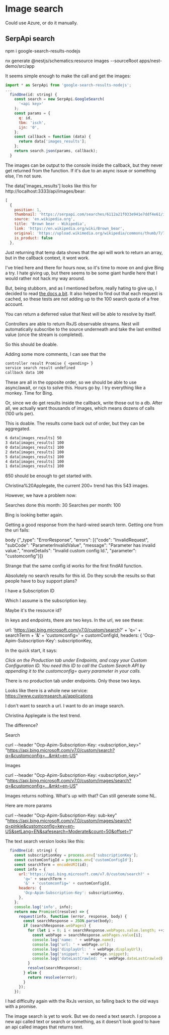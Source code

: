 # Image search

Could use Azure, or do it manually.

## SerpApi search

npm i google-search-results-nodejs

nx generate @nestjs/schematics:resource images --sourceRoot apps/nest-demo/src/app

It seems simple enough to make the call and get the images:

```js
import * as SerpApi from 'google-search-results-nodejs';
...
  findOne(id: string) {
    const search = new SerpApi.GoogleSearch(
      '<api key>'
    );
    const params = {
      q: id,
      tbm: 'isch',
      ijn: '0',
    };
    const callback = function (data) {
      return data['images_results'];
    };
    return search.json(params, callback);
  }
```

The images can be output to the console inside the callback, but they never get returned from the function.  If it's due to an async issue or something else, I'm not sure.

The data['images_results'] looks like this for http://localhost:3333/api/images/bear:

```js
[
  {
    position: 1,
    thumbnail: 'https://serpapi.com/searches/6112a21f033e941e7ddf4e61/images/130ccb38b0750b47e590445adc077483523c8ccb6450250d4919eb7484dd3fcb.jpeg',
    source: 'en.wikipedia.org',
    title: 'Brown bear - Wikipedia',
    link: 'https://en.wikipedia.org/wiki/Brown_bear',
    original: 'https://upload.wikimedia.org/wikipedia/commons/thumb/7/71/2010-kodiak-bear-1.jpg/1200px-2010-kodiak-bear-1.jpg',   
    is_product: false
  },
```

Just returning that temp data shows that the api will work to return an array, but in the callback context, it wont work.

I've tried here and there for hours now, so it's time to move on and give Bing a try.  I hate giving up, but there seems to be some giant hurdle here that I would rather not hack my way around.

But, being stubborn, and as I mentioned before, really hating to give up, I decided to read [the docs a bit](https://docs.nestjs.com/controllers#asynchronicity).  It also helped to find out that each request is cached, so these tests are not adding up to the 100 search quota of a free account.

You can return a deferred value that Nest will be able to resolve by itself.

Controllers are able to return RxJS observable streams. Nest will automatically subscribe to the source underneath and take the last emitted value (once the stream is completed).

So this should be doable.

Adding some more comments, I can see that the 

```txt
controller result Promise { <pending> }
service search result undefined
callback data 100
```

These are all in the opposite order, so we should be able to use async/await, or rxjs to solve this.  Hours go by.  I try everything like a monkey.  Time for Bing.

Or, since we do get results inside the callback, write those out to a db.  After all, we actually want thousands of images, which means dozens of calls (100 urls per).

This is doable.  The results come back out of order, but they can be aggregated.

```txt
6 data[images_results] 50
3 data[images_results] 100
0 data[images_results] 100
2 data[images_results] 100
5 data[images_results] 100
4 data[images_results] 100
1 data[images_results] 100
```

650 should be enough to get started with.

Christina%20Applegate, the current 200+ trend has this 543 images.

However, we have a problem now:

Searches done this month: 30
Searches per month: 100

Bing is looking better again.

Getting a good response from the hard-wired search term.  Getting one from the uri fails:

body {"_type": "ErrorResponse", "errors": [{"code": "InvalidRequest", "subCode": "ParameterInvalidValue", "message": "Parameter has invalid value.", "moreDetails": "Invalid custom config Id.", "parameter": "customconfig"}]}

Strange that the same config id works for the first findAll function.

Absolutely no search results for this id.  Do they scrub the results so that people have to buy support plans?

I have a Subscription ID

Which I assume is the subscription key.

Maybe it's the resource id?

In keys and endpoints, there are two keys.
In the url, we see these:

url: 'https://api.bing.microsoft.com/v7.0/custom/search?' + 'q=' +
        searchTerm +
        '&' +
'customconfig=' + customConfigId,
headers: {
'Ocp-Apim-Subscription-Key': subscriptionKey,

In the quick start, it says:

*Click on the Production tab under Endpoints, and copy your Custom Configuration ID. You need this ID to call the Custom Search API by appending it to the customconfig= query parameter in your calls.*

There is no production tab under endpoints.  Only those two keys.

Looks like there is a whole new service: https://www.customsearch.ai/applications

I don't want to search a url.  I want to do an image search.

Christina Applegate is the test trend.

The difference?

Search

curl --header "Ocp-Apim-Subscription-Key: <subscription_key>" "https://api.bing.microsoft.com/v7.0/custom/search?q=&customconfig=...&mkt=en-US"

Images

curl --header "Ocp-Apim-Subscription-Key: <subscription_key>" "https://api.bing.microsoft.com/v7.0/custom/images/search?q=&customconfig=...&mkt=en-US"

Images returns nothing.  What's up with that?  Can still generate some NL.

Here are more params

curl --header "Ocp-Apim-Subscription-Key: sub-key" "https://api.bing.microsoft.com/v7.0/custom/images/search?q=pinkie&customconfig=key=en-US&setLang=EN&safesearch=Moderate&count=50&offset=1"

The text search version looks like this:

```js
  findOne(id: string) {
    const subscriptionKey = process.env['subscriptionKey'];
    const customConfigId = process.env['customConfigId'];
    const searchTerm = encodeURI(id);
    const info = {
      url:'https://api.bing.microsoft.com/v7.0/custom/search?' +
        'q=' + searchTerm +
        '&' + 'customconfig=' + customConfigId,
      headers: {
        'Ocp-Apim-Subscription-Key': subscriptionKey,
      },
    };
    console.log('info', info);
    return new Promise((resolve) => {
      request(info, function (error, response, body) {
        const searchResponse = JSON.parse(body);
        if (searchResponse.webPages) {
          for (let i = 0; i < searchResponse.webPages.value.length; ++i) {
            const webPage = searchResponse.webPages.value[i];
            console.log('name: ' + webPage.name);
            console.log('url: ' + webPage.url);
            console.log('displayUrl: ' + webPage.displayUrl);
            console.log('snippet: ' + webPage.snippet);
            console.log('dateLastCrawled: ' + webPage.dateLastCrawled);
          }
          resolve(searchResponse);
        } else {
          return resolve(error);
        }
      });
    });
```

I had difficulty again with the RxJs version, so falling back to the old ways with a promise.

The image search is yet to work.  But we do need a text search.  I propose a new api called text or search or something, as it doesn't look good to have an api called images that returns text.
